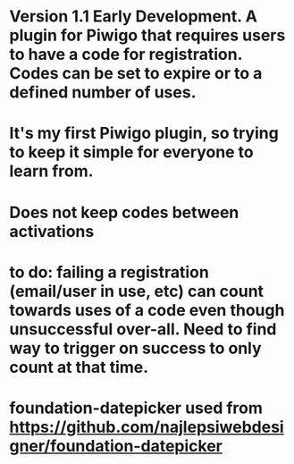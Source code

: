 # Version 1.1 Early Development. A plugin for Piwigo that requires users to have a code for registration. Codes can be set to expire or to a defined number of uses.
# It's my first Piwigo plugin, so trying to keep it simple for everyone to learn from.
# Does not keep codes between activations
# to do: failing a registration (email/user in use, etc) can count towards uses of a code even though unsuccessful over-all. Need to find way to trigger on success to only count at that time.
# foundation-datepicker used from https://github.com/najlepsiwebdesigner/foundation-datepicker
